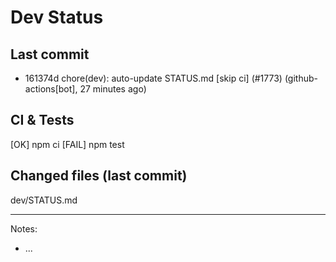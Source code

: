 # Dev Status

## Last commit
- 161374d chore(dev): auto-update STATUS.md [skip ci] (#1773) (github-actions[bot], 27 minutes ago)
## CI & Tests
[OK] npm ci
[FAIL] npm test

## Changed files (last commit)
dev/STATUS.md

---
Notes:
- ...

